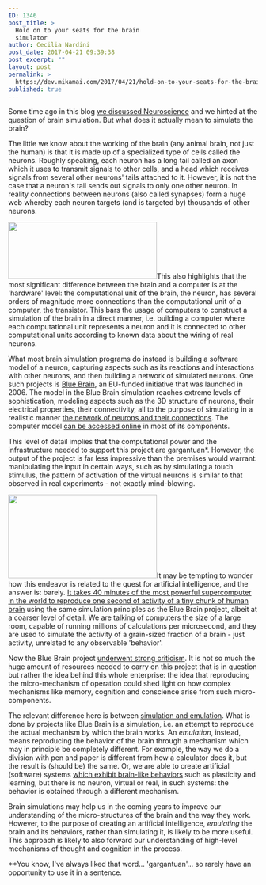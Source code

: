 ```yaml
---
ID: 1346
post_title: >
  Hold on to your seats for the brain
  simulator
author: Cecilia Nardini
post_date: 2017-04-21 09:39:38
post_excerpt: ""
layout: post
permalink: >
  https://dev.mikamai.com/2017/04/21/hold-on-to-your-seats-for-the-brain-simulator/
published: true
---
```

Some time ago in this blog <a href="https://dev.mikamai.com/2017/01/27/donkey-kong-and-the-secrets-of-the-brain/">we discussed Neuroscience</a> and we hinted at the question of brain simulation. But what does it actually mean to simulate the brain?

<!--more-->

The little we know about the working of the brain (any animal brain, not just the human) is that it is made up of a specialized type of cells called the neurons. Roughly speaking, each neuron has a long tail called an axon which it uses to transmit signals to other cells, and a head which receives signals from several other neurons' tails attached to it. However, it is not the case that a neuron's tail sends out signals to only one other neuron. In reality connections between neurons (also called synapses) form a huge web whereby each neuron targets (and is targeted by) thousands of other neurons.

<img class="size-medium wp-image-1358 alignleft" src="https://dev.mikamai.com/wp-content/uploads/2017/04/brain_neuron_black-300x115.png" alt="" width="300" height="115" />This also highlights that the most significant difference between the brain and a computer is at the 'hardware' level: the computational unit of the brain, the neuron, has several orders of magnitude more connections than the computational unit of a computer, the transistor. This bars the usage of computers to construct a simulation of the brain in a direct manner, i.e. building a computer where each computational unit represents a neuron and it is connected to other computational units according to known data about the wiring of real neurons.

What most brain simulation programs do instead is building a software model of a neuron, capturing aspects such as its reactions and interactions with other neurons, and then building a network of simulated neurons.
One such projects is <a href="https://www.theguardian.com/science/2015/oct/08/complex-living-brain-simulation-replicates-sensory-rat-behaviour">Blue Brain</a>, an EU-funded initiative that was launched in 2006. The model in the Blue Brain simulation reaches extreme levels of sophistication, modeling aspects such as the 3D structure of neurons, their electrical properties, their connectivity, all to the purpose of simulating in a realistic manner <a href="http://www.nature.com/news/482456a-i2-0-jpg-7.2932?article=1.10066">the network of neurons and their connections</a>.
The computer model <a href="https://bbp.epfl.ch/nmc-portal/downloads">can be accessed online</a> in most of its components.

This level of detail implies that the computational power and the infrastructure needed to support this project are gargantuan*. However, the output of the project is far less impressive than the premises would warrant: manipulating the input in certain ways, such as by simulating a touch stimulus, the pattern of activation of the virtual neurons is similar to that observed in real experiments - not exactly mind-blowing.

<a href="http://www.telegraph.co.uk/technology/10567942/Supercomputer-models-one-second-of-human-brain-activity.html" target="_blank"><img class="size-medium wp-image-1357 alignright" src="https://dev.mikamai.com/wp-content/uploads/2017/04/maxresdefault-300x169.jpeg" alt="" width="300" height="169" /></a>It may be tempting to wonder how this endeavor is related to the quest for artificial intelligence, and the answer is: barely. <a href="http://www.telegraph.co.uk/technology/10567942/Supercomputer-models-one-second-of-human-brain-activity.html" target="_blank">It takes 40 minutes of the most powerful supercomputer in the world to reproduce one second of activity of a tiny chunk of human brain</a> using the same simulation principles as the Blue Brain project, albeit at a coarser level of detail. We are talking of computers the size of a large room, capable of running millions of calculations per microsecond, and they are used to simulate the activity of a grain-sized fraction of a brain - just activity, unrelated to any observable 'behavior'.

Now the Blue Brain project <a href="https://www.theguardian.com/science/2014/jul/07/human-brain-project-researchers-threaten-boycott">underwent strong criticism</a>. It is not so much the huge amount of resources needed to carry on this project that is in question but rather the idea behind this whole enterprise: the idea that reproducing the micro-mechanism of operation could shed light on how complex mechanisms like memory, cognition and conscience arise from such micro-components.

The relevant difference here is between <a href="http://stackoverflow.com/questions/1584617/simulator-or-emulator-what-is-the-difference">simulation and emulation</a>. What is done by projects like Blue Brain is a simulation, i.e. an attempt to reproduce the actual mechanism by which the brain works. An <em>emulation</em>, instead, means reproducing the behavior of the brain through a mechanism which may in principle be completely different. For example, the way we do a division with pen and paper is different from how a calculator does it, but the result is (should be) the same. Or, we are able to create artificial (software) systems <a href="https://en.wikipedia.org/wiki/Machine_learning">which exhibit brain-like behaviors</a> such as plasticity and learning, but there is no neuron, virtual or real, in such systems: the behavior is obtained through a different mechanism.

Brain simulations may help us in the coming years to improve our understanding of the micro-structures of the brain and the way they work. However, to the purpose of creating an artificial intelligence, <em>emulating</em> the brain and its behaviors, rather than simulating it, is likely to be more useful. This approach is likely to also forward our understanding of high-level mechanisms of thought and cognition in the process.

**You know, I've always liked that word... 'gargantuan'... so rarely have an opportunity to use it in a sentence.